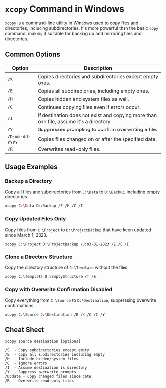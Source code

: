 # `xcopy` Command in Windows

`xcopy` is a command-line utility in Windows used to copy files and directories, including subdirectories. It's more powerful than the basic `copy` command, making it suitable for backing up and mirroring files and directories.

## Common Options

| Option         | Description                                                                 |
|----------------|-----------------------------------------------------------------------------|
| `/S`           | Copies directories and subdirectories except empty ones.                    |
| `/E`           | Copies all subdirectories, including empty ones.                            |
| `/H`           | Copies hidden and system files as well.                                     |
| `/C`           | Continues copying files even if errors occur.                               |
| `/I`           | If destination does not exist and copying more than one file, assume it's a directory. |
| `/Y`           | Suppresses prompting to confirm overwriting a file.                         |
| `/D:mm-dd-yyyy`| Copies files changed on or after the specified date.                        |
| `/R`           | Overwrites read-only files.                                                 |

## Usage Examples

### Backup a Directory
Copy all files and subdirectories from `C:\Data` to `D:\Backup`, including empty directories.

```bash
xcopy C:\Data D:\Backup /E /H /C /I
```

### Copy Updated Files Only
Copy files from `C:\Project` to `D:\ProjectBackup` that have been updated since March 1, 2023.

```bash
xcopy C:\Project D:\ProjectBackup /D:03-01-2023 /E /C /I
```

### Clone a Directory Structure
Copy the directory structure of `C:\Template` without the files.

```bash
xcopy C:\Template D:\EmptyStructure /T /E
```

### Copy with Overwrite Confirmation Disabled
Copy everything from `C:\Source` to `D:\Destination`, suppressing overwrite confirmations.

```bash
xcopy C:\Source D:\Destination /E /H /C /I /Y
```

## Cheat Sheet

```plaintext
xcopy source destination [options]

/S  - Copy subdirectories except empty
/E  - Copy all subdirectories including empty
/H  - Include hidden/system files
/C  - Ignore errors
/I  - Assume destination is directory
/Y  - Suppress overwrite prompts
/D:date - Copy changed files since date
/R  - Overwrite read-only files
```
